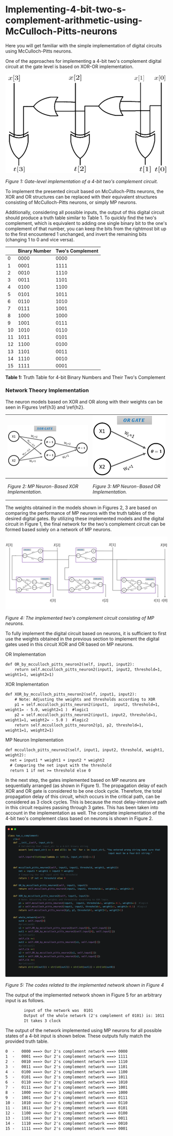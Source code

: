# Implementing-4-bit-two-s-complement-arithmetic-using-McCulloch-Pitts-neurons
Here you will get familiar with the simple implementation of digital circuits using McCulloch-Pitts neurons.


One of the approaches for implementing a 4-bit two's complement digital circuit at the gate level is based on XOR-OR implementation.


<img src="images/macpitz1.png" alt="Gate-level implementation of a 4-bit two's complement circuit" style="width:  100 %;" class="center">
<p><em>Figure 1: Gate-level implementation of a 4-bit two's complement circuit.</em></p>

To implement the presented circuit based on McCulloch-Pitts neurons, the XOR and OR structures can be replaced with their equivalent structures consisting of McCulloch-Pitts neurons, or simply MP neurons.

Additionally, considering all possible inputs, the output of this digital circuit should produce a truth table similar to Table 1. To quickly find the two's complement, which is equivalent to adding one single binary bit to the one's complement of that number, you can keep the bits from the rightmost bit up to the first encountered 1 unchanged, and invert the remaining bits (changing 1 to 0 and vice versa).

|  | **Binary Number** | **Two's Complement** |
| --- | --- | --- |
| 0 | 0000 | 0000 |
| 1 | 0001 | 1111 |
| 2 | 0010 | 1110 |
| 3 | 0011 | 1101 |
| 4 | 0100 | 1100 |
| 5 | 0101 | 1011 |
| 6 | 0110 | 1010 |
| 7 | 0111 | 1001 |
| 8 | 1000 | 1000 |
| 9 | 1001 | 0111 |
| 10 | 1010 | 0110 |
| 11 | 1011 | 0101 |
| 12 | 1100 | 0100 |
| 13 | 1101 | 0011 |
| 14 | 1110 | 0010 |
| 15 | 1111 | 0001 |

**Table 1:** Truth Table for 4-bit Binary Numbers and Their Two's Complement

### Network Theory Implementation

The neuron models based on XOR and OR along with their weights can be seen in Figures \ref{h3} and \ref{h2}.


|<img src="images/xor_gate.PNG" alt="MP Neuron-Based XOR Implementation" style="width:  100 %;" class="center">|<img src="images/or_gate.PNG" alt="MP Neuron-Based OR Implementation" style="width:  100 %;" class="center">|
| --- | --- |
|<p><em>Figure 2: MP Neuron-Based XOR Implementation.</em></p>|<p><em>Figure 3: MP Neuron-Based OR Implementation.</em></p>|




The weights obtained in the models shown in Figures 2, 3 are based on comparing the performance of MP neurons with the truth tables of the desired digital gates. By utilizing these implemented models and the digital circuit in Figure 1, the final network for the two's complement circuit can be formed based solely on a network of MP neurons.




<img src="images/two's_complement.png" alt="The implemented two's complement circuit consisting of MP neurons" style="width:  100 %;" class="center">
<p><em>Figure 4: The implemented two's complement circuit consisting of MP neurons.</em>


To fully implement the digital circuit based on neurons, it is sufficient to first use the weights obtained in the previous section to implement the digital gates used in this circuit XOR and OR based on MP neurons.


OR Implementation

```plaintext
def OR_by_mcculloch_pitts_neuron2(self, input1, input2):
    return self.mcculloch_pitts_neuron2(input1, input2, threshold=1, weight1=1, weight2=1)
```

XOR Implementation

```plaintext
def XOR_by_mcculloch_pitts_neuron2(self, input1, input2):
    # Note: Adjusting the weights and thresholds according to XOR
    p1 = self.mcculloch_pitts_neuron2(input1,  input2, threshold=1, weight1= - 5.0, weight2=1 )  #logic1
    p2 = self.mcculloch_pitts_neuron2(input1, input2, threshold=1, weight1=1, weight2= - 5.0 )  #logic2
    return self.mcculloch_pitts_neuron2(p1, p2, threshold=1, weight1=1, weight2=1)
```

MP Neuron Implementation

```plaintext
def mcculloch_pitts_neuron2(self, input1, input2, threshold, weight1, weight2):
  net = input1 * weight1 + input2 * weight2
  # Comparing the net input with the threshold
  return 1 if net >= threshold else 0
```


In the next step, the gates implemented based on MP neurons are sequentially arranged (as shown in Figure 1). The propagation delay of each XOR and OR gate is considered to be one clock cycle. Therefore, the total propagation delay of this circuit, which occurs in the critical path, can be considered as 3 clock cycles. This is because the most delay-intensive path in this circuit requires passing through 3 gates. This has been taken into account in the implementation as well. The complete implementation of the 4-bit two's complement class based on neurons is shown in Figure 2.



<img src="images/class_H9.png" alt="The codes related to the implemented network shown in Figure 4" style="width:  100 %;" class="center">
<p><em>Figure 5: The codes related to the implemented network shown in Figure 4 </em>

The output of the implemented network shown in Figure 5 for an arbitrary input is as follows.

```plaintext
		input of the network was  0101
		Output of the whole network (2's complement of 0101) is: 1011
		It takes 3 clock
```



The output of the network implemented using MP neurons for all possible states of a 4-bit input is shown below. These outputs fully match the provided truth table.



```plaintext
0  -   0000 ===> Our 2's complement network ===> 0000
1  -   0001 ===> Our 2's complement network ===> 1111
2  -   0010 ===> Our 2's complement network ===> 1110
3  -   0011 ===> Our 2's complement network ===> 1101
4  -   0100 ===> Our 2's complement network ===> 1100
5  -   0101 ===> Our 2's complement network ===> 1011
6  -   0110 ===> Our 2's complement network ===> 1010
7  -   0111 ===> Our 2's complement network ===> 1001
8  -   1000 ===> Our 2's complement network ===> 1000
9  -   1001 ===> Our 2's complement network ===> 0111
10 -   1010 ===> Our 2's complement network ===> 0110
11 -   1011 ===> Our 2's complement network ===> 0101
12 -   1100 ===> Our 2's complement network ===> 0100
13 -   1101 ===> Our 2's complement network ===> 0011
14 -   1110 ===> Our 2's complement network ===> 0010
15 -   1111 ===> Our 2's complement network ===> 0001
```




